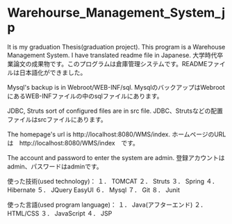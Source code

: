 # Warehourse_Management_System_jp
It is my graduation Thesis(graduation project). This program is a Warehouse Management System. I have translated readme file in Japanese.
大学時代卒業論文の成果物です。このプログラムは倉庫管理システムです。READMEファイルは日本語化ができました。

Mysql's backup is in Webroot/WEB-INF/sql.
MysqlのバックアップはWebrootにあるWEB-INFファイルの中のsqlファイルにあります。

JDBC, Struts sort of configured files are in src file.
JDBC、Strutsなどの配置ファイルはsrcファイルにあります。

The homepage's url is http://localhost:8080/WMS/index.
ホームページのURLは　http://localhost:8080/WMS/index　です。

The account and password to enter the system are admin.
登録アカウントはadmin、パスワードはadminです。

使った技術(used technology)：
１．	TOMCAT
２．	Struts
３．	Spring
４．	Hibernate
５．	JQuery EasyUI
６．	Mysql
７．	Git
８．	Junit

使った言語(used program language)：
１．	Java(アフターエンド)
２．	HTML/CSS
３．	JavaScript
４．	JSP


